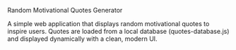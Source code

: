 Random Motivational Quotes Generator

A simple web application that displays random motivational quotes to inspire users. 
Quotes are loaded from a local database (quotes-database.js) and displayed dynamically with a clean, modern UI.  

                                                                  
